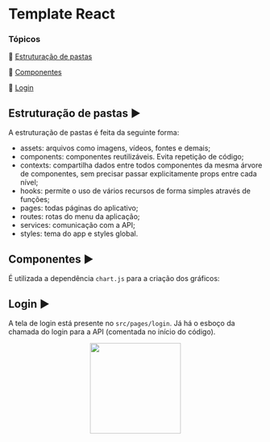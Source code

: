 <h1>Template React</h1> 

### Tópicos 

:small_blue_diamond: [Estruturação de pastas](#estrutura)

:small_blue_diamond: [Componentes](#components)

:small_blue_diamond: [Login](#login)


<div id="estrutura">

  ## Estruturação de pastas :arrow_forward:

  A estruturação de pastas é feita da seguinte forma:
  <ul>
    <li>assets: arquivos como imagens, vídeos, fontes e demais;</li>
    <li>components: componentes reutilizáveis. Evita repetição de código;</li>
    <li>contexts: compartilha dados entre todos componentes da mesma árvore de componentes, sem precisar passar explicitamente props entre cada nível;</li>
    <li>hooks: permite o uso de vários recursos de forma simples através de funções;</li>
    <li>pages: todas páginas do aplicativo;</li>
    <li>routes: rotas do menu da aplicação;</li>
    <li>services: comunicação com a API;</li>
    <li>styles: tema do app e styles global.</li>
  </ul>
</div>

<div id="components">

  ## Componentes :arrow_forward:

  É utilizada a dependência `chart.js` para a criação dos gráficos:

</div>

<div id="login">

  ## Login :arrow_forward:

  A tela de login está presente no `src/pages/login`. Já há o esboço da chamada do login para a API (comentada no início do código).
</div>


<div align="center">
<p><a href="https://www.mgcode.com.br/" target="_blank"><img src="https://mgcode.com.br/img/core-img/mgcode.png" width="180px"></a></p>
</div>